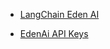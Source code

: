 - [LangChain Eden AI](https://python.langchain.com/docs/integrations/providers/edenai/#embedding-models)

- [EdenAi API Keys](https://app.edenai.run/admin/api-settings/features-preferences)
